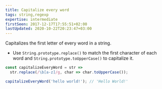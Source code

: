 ```yaml
---
title: Capitalize every word
tags: string,regexp
expertise: intermediate
firstSeen: 2017-12-17T17:55:51+02:00
lastUpdated: 2020-10-22T20:23:47+03:00
---
```


Capitalizes the first letter of every word in a string.

- Use `String.prototype.replace()` to match the first character of each word and `String.prototype.toUpperCase()` to capitalize it.

```js
const capitalizeEveryWord = str =>
  str.replace(/\b[a-z]/g, char => char.toUpperCase());
```

```js
capitalizeEveryWord('hello world!'); // 'Hello World!'
```
